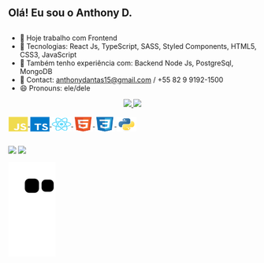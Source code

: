 ## Olá! Eu sou o Anthony D.
##
- 🔭 Hoje trabalho com Frontend
- 🌱 Tecnologias: React Js, TypeScript, SASS, Styled Components, HTML5, CSS3, JavaScript
- 🌱 Também tenho experiência com: Backend Node Js, PostgreSql, MongoDB  
- 💬 Contact: anthonydantas15@gmail.com / +55 82 9 9192-1500
- 😄 Pronouns: ele/dele

<div align="center">
  <a href="https://github.com/JAnthonyDs">
  <img height="180em" src="https://github-readme-stats.vercel.app/api?username=janthonyds&show_icons=true&theme=dracula&include_all_commits=true&count_private=true"/>
  <img height="180em" src="https://github-readme-stats.vercel.app/api/top-langs/?username=janthonyds&layout=compact&langs_count=7&theme=dracula"/>
</div>

<div style="display: inline_block"><br>
  <img align="center" alt="Rafa-Js" height="30" width="40" src="https://raw.githubusercontent.com/devicons/devicon/master/icons/javascript/javascript-plain.svg">
  <img align="center" alt="Rafa-Ts" height="30" width="40" src="https://raw.githubusercontent.com/devicons/devicon/master/icons/typescript/typescript-plain.svg">
  <img align="center" alt="Rafa-React" height="30" width="40" src="https://raw.githubusercontent.com/devicons/devicon/master/icons/react/react-original.svg">
  <img align="center" alt="Rafa-HTML" height="30" width="40" src="https://raw.githubusercontent.com/devicons/devicon/master/icons/html5/html5-original.svg">
  <img align="center" alt="Rafa-CSS" height="30" width="40" src="https://raw.githubusercontent.com/devicons/devicon/master/icons/css3/css3-original.svg">
  <img align="center" alt="Rafa-Python" height="30" width="40" src="https://raw.githubusercontent.com/devicons/devicon/master/icons/python/python-original.svg"> 
</div>

##

<div> 
  <a href = "mailto:anthonydantas15@gmail.com"><img src="https://img.shields.io/badge/-Gmail-%23333?style=for-the-badge&logo=gmail&logoColor=white" target="_blank"></a>
  <a href="https://www.linkedin.com/in/anthony-dantas-7a3517178/" target="_blank"><img src="https://img.shields.io/badge/-LinkedIn-%230077B5?style=for-the-badge&logo=linkedin&logoColor=white" target="_blank"></a>
  
  ![Snake animation](https://github.com/janthonyds/janthonyds/blob/output/github-contribution-grid-snake.svg)
</div>

